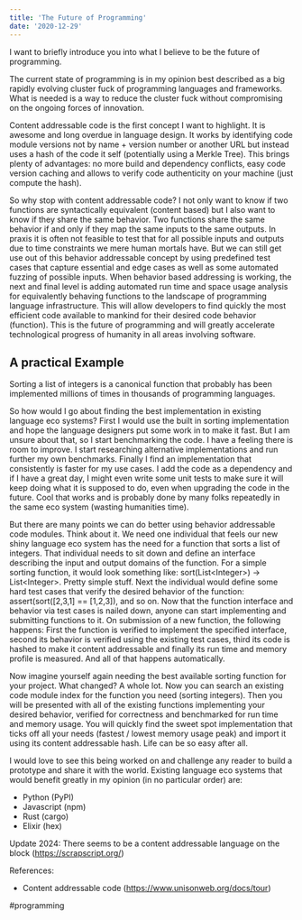 ```yaml
---
title: 'The Future of Programming'
date: '2020-12-29'
---
```

I want to briefly introduce you into what I believe to be the future of programming.

The current state of programming is in my opinion best described as a big rapidly evolving cluster fuck of programming languages and frameworks. What is needed is a way to reduce the cluster fuck without compromising on the ongoing forces of innovation.

Content addressable code is the first concept I want to highlight. It is awesome and long overdue in language design. It works by identifying code module versions not by name + version number or another URL but instead uses a hash of the code it self (potentially using a Merkle Tree). This brings plenty of advantages: no more build and dependency conflicts, easy code version caching and allows to verify code authenticity on your machine (just compute the hash).

So why stop with content addressable code? I not only want to know if two functions are syntactically equivalent (content based) but I also want to know if they share the same behavior. Two functions share the same behavior if and only if they map the same inputs to the same outputs. In praxis it is often not feasible to test that for all possible inputs and outputs due to time constraints we mere human mortals have. But we can still get use out of this behavior addressable concept by using predefined test cases that capture essential and edge cases as well as some automated fuzzing of possible inputs. When behavior based addressing is working, the next and final level is adding automated run time and space usage analysis for equivalently behaving functions to the landscape of programming language infrastructure. This will allow developers to find quickly the most efficient code available to mankind for their desired code behavior (function). This is the future of programming and will greatly accelerate technological progress of humanity in all areas involving software.

## A practical Example

Sorting a list of integers is a canonical function that probably has been implemented millions of times in thousands of programming languages.

So how would I go about finding the best implementation in existing language eco systems? First I would use the built in sorting implementation and hope the language designers put some work in to make it fast. But I am unsure about that, so I start benchmarking the code. I have a feeling there is room to improve. I start researching alternative implementations and run further my own benchmarks. Finally I find an implementation that consistently is faster for my use cases. I add the code as a dependency and if I have a great day, I might even write some unit tests to make sure it will keep doing what it is supposed to do, even when upgrading the code in the future. Cool that works and is probably done by many folks repeatedly in the same eco system (wasting humanities time).

But there are many points we can do better using behavior addressable code modules. Think about it. We need one individual that feels our new shiny language eco system has the need for a function that sorts a list of integers. That individual needs to sit down and define an interface describing the input and output domains of the function. For a simple sorting function, it would look something like: sort(List\<Integer\>) -> List\<Integer\>. Pretty simple stuff. Next the individual would define some hard test cases that verify the desired behavior of the function: assert(sort([2,3,1] == [1,2,3]), and so on. Now that the function interface and behavior via test cases is nailed down, anyone can start implementing and submitting functions to it. On submission of a new function, the following happens: First the function is verified to implement the specified interface, second its behavior is verified using the existing test cases, third its code is hashed to make it content addressable and finally its run time and memory profile is measured. And all of that happens automatically.

Now imagine yourself again needing the best available sorting function for your project. What changed? A whole lot. Now you can search an existing code module index for the function you need (sorting integers). Then you will be presented with all of the existing functions implementing your desired behavior, verified for correctness and benchmarked for run time and memory usage. You will quickly find the sweet spot implementation that ticks off all your needs (fastest / lowest memory usage peak) and import it using its content addressable hash. Life can be so easy after all.

I would love to see this being worked on and challenge any reader to build a prototype and share it with the world. Existing language eco systems that would benefit greatly in my opinion (in no particular order) are:

- Python (PyPI)
- Javascript (npm)
- Rust (cargo)
- Elixir (hex)

Update 2024: There seems to be a content addressable language on the block (<https://scrapscript.org/>)

References:

- Content addressable code (<https://www.unisonweb.org/docs/tour>)

#programming
